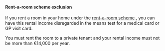 ####  **Rent-a-room scheme exclusion**

If you rent a room in your home under the [ rent-a-room scheme
](/en/housing/owning-a-home/home-owners/renting-a-room-in-your-home/) , you
can have this rental income disregarded in the means test for a medical card
or GP visit card.

You must rent the room to a private tenant and your rental income must not be
more than €14,000 per year.
